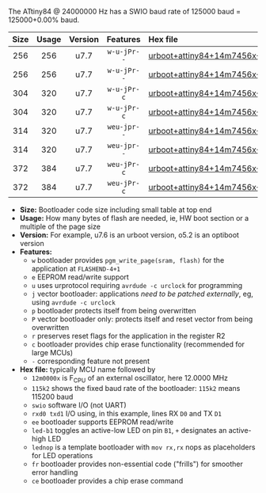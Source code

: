 The ATtiny84 @ 24000000 Hz has a SWIO baud rate of 125000 baud = 125000+0.00% baud.

|Size|Usage|Version|Features|Hex file|
|:-:|:-:|:-:|:-:|:--|
|256|256|u7.7|`w-u-jPr--`|[urboot+attiny84+14m7456x+++76k8_swio_rxa3_txa2_led+a4.hex](https://raw.githubusercontent.com/stefanrueger/urboot.hex/main/mcus/attiny84/external_oscillator/fcpu+14m7456_Hz/br+++76k8_bps/urboot+attiny84+14m7456x+++76k8_swio_rxa3_txa2_led+a4.hex)|
|256|256|u7.7|`w-u-jPr--`|[urboot+attiny84+14m7456x+++76k8_swio_rxa3_txa2_lednop.hex](https://raw.githubusercontent.com/stefanrueger/urboot.hex/main/mcus/attiny84/external_oscillator/fcpu+14m7456_Hz/br+++76k8_bps/urboot+attiny84+14m7456x+++76k8_swio_rxa3_txa2_lednop.hex)|
|304|320|u7.7|`w-u-jPr-c`|[urboot+attiny84+14m7456x+++76k8_swio_rxa3_txa2_led+a4_fr_ce.hex](https://raw.githubusercontent.com/stefanrueger/urboot.hex/main/mcus/attiny84/external_oscillator/fcpu+14m7456_Hz/br+++76k8_bps/urboot+attiny84+14m7456x+++76k8_swio_rxa3_txa2_led+a4_fr_ce.hex)|
|304|320|u7.7|`w-u-jPr-c`|[urboot+attiny84+14m7456x+++76k8_swio_rxa3_txa2_lednop_fr_ce.hex](https://raw.githubusercontent.com/stefanrueger/urboot.hex/main/mcus/attiny84/external_oscillator/fcpu+14m7456_Hz/br+++76k8_bps/urboot+attiny84+14m7456x+++76k8_swio_rxa3_txa2_lednop_fr_ce.hex)|
|314|320|u7.7|`weu-jpr--`|[urboot+attiny84+14m7456x+++76k8_swio_rxa3_txa2_ee_led+a4.hex](https://raw.githubusercontent.com/stefanrueger/urboot.hex/main/mcus/attiny84/external_oscillator/fcpu+14m7456_Hz/br+++76k8_bps/urboot+attiny84+14m7456x+++76k8_swio_rxa3_txa2_ee_led+a4.hex)|
|314|320|u7.7|`weu-jpr--`|[urboot+attiny84+14m7456x+++76k8_swio_rxa3_txa2_ee_lednop.hex](https://raw.githubusercontent.com/stefanrueger/urboot.hex/main/mcus/attiny84/external_oscillator/fcpu+14m7456_Hz/br+++76k8_bps/urboot+attiny84+14m7456x+++76k8_swio_rxa3_txa2_ee_lednop.hex)|
|372|384|u7.7|`weu-jPr-c`|[urboot+attiny84+14m7456x+++76k8_swio_rxa3_txa2_ee_led+a4_fr_ce.hex](https://raw.githubusercontent.com/stefanrueger/urboot.hex/main/mcus/attiny84/external_oscillator/fcpu+14m7456_Hz/br+++76k8_bps/urboot+attiny84+14m7456x+++76k8_swio_rxa3_txa2_ee_led+a4_fr_ce.hex)|
|372|384|u7.7|`weu-jPr-c`|[urboot+attiny84+14m7456x+++76k8_swio_rxa3_txa2_ee_lednop_fr_ce.hex](https://raw.githubusercontent.com/stefanrueger/urboot.hex/main/mcus/attiny84/external_oscillator/fcpu+14m7456_Hz/br+++76k8_bps/urboot+attiny84+14m7456x+++76k8_swio_rxa3_txa2_ee_lednop_fr_ce.hex)|

- **Size:** Bootloader code size including small table at top end
- **Usage:** How many bytes of flash are needed, ie, HW boot section or a multiple of the page size
- **Version:** For example, u7.6 is an urboot version, o5.2 is an optiboot version
- **Features:**
  + `w` bootloader provides `pgm_write_page(sram, flash)` for the application at `FLASHEND-4+1`
  + `e` EEPROM read/write support
  + `u` uses urprotocol requiring `avrdude -c urclock` for programming
  + `j` vector bootloader: applications *need to be patched externally*, eg, using `avrdude -c urclock`
  + `p` bootloader protects itself from being overwritten
  + `P` vector bootloader only: protects itself and reset vector from being overwritten
  + `r` preserves reset flags for the application in the register R2
  + `c` bootloader provides chip erase functionality (recommended for large MCUs)
  + `-` corresponding feature not present
- **Hex file:** typically MCU name followed by
  + `12m0000x` is F<sub>CPU</sub> of an external oscillator, here 12.0000 MHz
  + `115k2` shows the fixed baud rate of the bootloader: `115k2` means 115200 baud
  + `swio` software I/O (not UART)
  + `rxd0 txd1` I/O using, in this example, lines RX `D0` and TX `D1`
  + `ee` bootloader supports EEPROM read/write
  + `led-b1` toggles an active-low LED on pin `B1`, `+` designates an active-high LED
  + `lednop` is a template bootloader with `mov rx,rx` nops as placeholders for LED operations
  + `fr` bootloader provides non-essential code ("frills") for smoother error handling
  + `ce` bootloader provides a chip erase command
